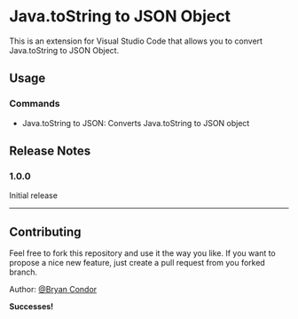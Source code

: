 # Java.toString to JSON Object

This is an extension for Visual Studio Code that allows you to convert Java.toString to JSON Object.

## Usage

<!-- ### Keybindings -->

<!-- - `Alt+Z` Px to rem, and rem to px. Converts selected text from px to rem, and rem to px.
- `Alt+S` Asks for a new px per rem value.

![](./imgs/alt_z.gif) -->

### Commands

- Java.toString to JSON: Converts Java.toString to JSON object

<!-- ## Known Issues -->

## Release Notes
### 1.0.0

Initial release

---

## Contributing

Feel free to fork this repository and use it the way you like. If you want to propose a nice new feature, just create a pull request from you forked branch.


Author: [@Bryan Condor](https://github.com/bryancondor/vscode-java-tostring-to-json)

**Successes!**